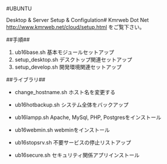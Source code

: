 #UBUNTU

Desktop & Server Setup & Configulation#
Kmrweb Dot Net http://www.kmrweb.net/cloud/setup.html をご覧下さい。

##手順##
  1. ub16base.sh            基本モジュールセットアップ
  2. setup_desktop.sh       デスクトップ関連セットアップ
  3. setup_develop.sh       開発環境関連セットアップ

##ライブラリ##
  - change_hostname.sh      ホスト名を変更する
  - ub16hotbackup.sh        システム全体をバックアップ
  - ub16lampp.sh            Apache, MySql, PHP, Postgresをインストール
  - ub16webmin.sh           webminをインストール

  - ub16stopsrv.sh          不要サービスの停止リストアップ
  - ub16secure.sh           セキュリティ関係アプリインストール
